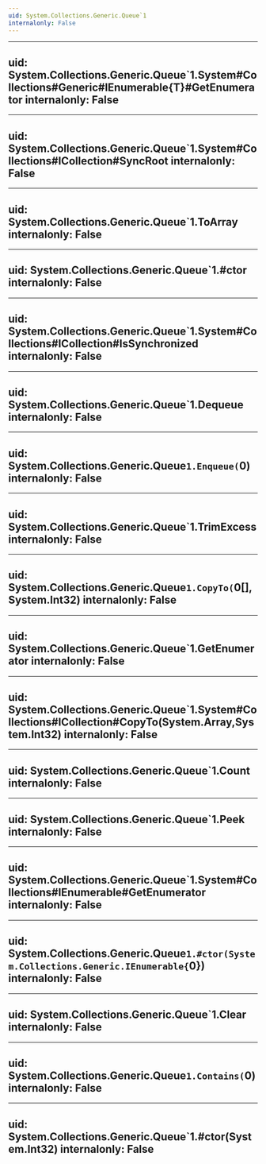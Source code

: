 ```yaml
---
uid: System.Collections.Generic.Queue`1
internalonly: False
---
```


---
uid: System.Collections.Generic.Queue`1.System#Collections#Generic#IEnumerable{T}#GetEnumerator
internalonly: False
---

---
uid: System.Collections.Generic.Queue`1.System#Collections#ICollection#SyncRoot
internalonly: False
---

---
uid: System.Collections.Generic.Queue`1.ToArray
internalonly: False
---

---
uid: System.Collections.Generic.Queue`1.#ctor
internalonly: False
---

---
uid: System.Collections.Generic.Queue`1.System#Collections#ICollection#IsSynchronized
internalonly: False
---

---
uid: System.Collections.Generic.Queue`1.Dequeue
internalonly: False
---

---
uid: System.Collections.Generic.Queue`1.Enqueue(`0)
internalonly: False
---

---
uid: System.Collections.Generic.Queue`1.TrimExcess
internalonly: False
---

---
uid: System.Collections.Generic.Queue`1.CopyTo(`0[],System.Int32)
internalonly: False
---

---
uid: System.Collections.Generic.Queue`1.GetEnumerator
internalonly: False
---

---
uid: System.Collections.Generic.Queue`1.System#Collections#ICollection#CopyTo(System.Array,System.Int32)
internalonly: False
---

---
uid: System.Collections.Generic.Queue`1.Count
internalonly: False
---

---
uid: System.Collections.Generic.Queue`1.Peek
internalonly: False
---

---
uid: System.Collections.Generic.Queue`1.System#Collections#IEnumerable#GetEnumerator
internalonly: False
---

---
uid: System.Collections.Generic.Queue`1.#ctor(System.Collections.Generic.IEnumerable{`0})
internalonly: False
---

---
uid: System.Collections.Generic.Queue`1.Clear
internalonly: False
---

---
uid: System.Collections.Generic.Queue`1.Contains(`0)
internalonly: False
---

---
uid: System.Collections.Generic.Queue`1.#ctor(System.Int32)
internalonly: False
---
